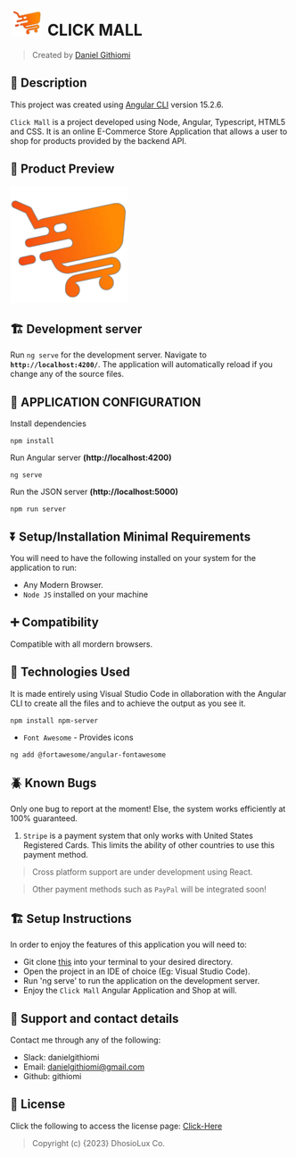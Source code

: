 # <a href="https://github.com/githiomi/Click-Mall" target="_blank"><img style="margin: 0px 5px" src="./src/assets/Images/click_mall_logo_alt.png" alt="Click Hive" height="50" /></a> CLICK MALL

> Created by <a href="https://www.github.com/githiomi"> Daniel Githiomi </a>

## 🚧 Description

This project was created using [Angular CLI](https://github.com/angular/angular-cli) version 15.2.6.

`Click Mall` is a project developed using Node, Angular, Typescript, HTML5 and CSS. It is an online E-Commerce Store Application that allows a user to shop for products provided by the backend API.

## 👀 Product Preview

![Screenshot](./src/assets/images/click_mall_logo_alt.png)

## 🏗️ Development server

Run `ng serve` for the development server. Navigate to __`http://localhost:4200/`__. The application will automatically reload if you change any of the source files.

## 🏁 APPLICATION CONFIGURATION

Install dependencies

```` (nodejs)
npm install
````

Run Angular server __(http://localhost:4200)__

```(nodejs)
ng serve
```

Run the JSON server __(http://localhost:5000)__

```(nodejs)
npm run server
```

## ⏬ Setup/Installation Minimal Requirements

You will need to have the following installed on your system for the application to run:

* Any Modern Browser.
* `Node JS` installed on your machine

## ➕ Compatibility

Compatible with all mordern browsers.

## 🤖 Technologies Used

It is made entirely using Visual Studio Code in ollaboration with the Angular CLI to create all the files and to achieve the output as you see it.



```(nodejs)
npm install npm-server
```

* `Font Awesome` - Provides icons

```(nodejs)
ng add @fortawesome/angular-fontawesome
```

## 🪲 Known Bugs

Only one bug to report at the moment! Else, the system works efficiently at 100% guaranteed.

1. `Stripe` is a payment system that only works with United States Registered Cards. This limits the ability of other countries to use this payment method.

> Cross platform support are under development using React.

> Other payment methods such as `PayPal` will be integrated soon!

## 🏗️ Setup Instructions

In order to enjoy the features of this application you will need to:

* Git clone [this](https://github.com/githiomi/Click-Mall) into your terminal to your
  desired directory.
* Open the project in an IDE of choice (Eg: Visual Studio Code).
* Run 'ng serve' to run the application on the development server.
* Enjoy the `Click Mall` Angular Application and Shop at will.

## 📧 Support and contact details

Contact me through any of the following:

* Slack: danielgithiomi
* Email: danielgithiomi@gmail.com
* Github: githiomi

## 📃 License

Click the following to access the license
page: [Click-Here](https://githiomi.github.io/Privacy-Policy/)

> Copyright (c) {2023} DhosioLux Co.
